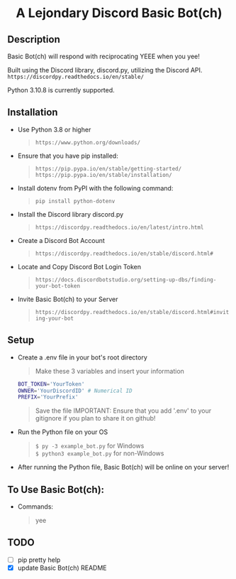 <h1 align="center">A Lejondary Discord Basic Bot(ch)</h1>

## Description

Basic Bot(ch) will respond with reciprocating YEEE when you yee!  

Built using the Discord library, discord.py, utilizing the Discord API.  
`https://discordpy.readthedocs.io/en/stable/`   

Python 3.10.8 is currently supported.   

## Installation

-  Use Python 3.8 or higher
   >`https://www.python.org/downloads/`
-  Ensure that you have pip installed:
   >`https://pip.pypa.io/en/stable/getting-started/`  
   >`https://pip.pypa.io/en/stable/installation/`
-  Install dotenv from PyPI with the following command:
   >`pip install python-dotenv`
-  Install the Discord library discord.py 
   >`https://discordpy.readthedocs.io/en/latest/intro.html`
-  Create a Discord Bot Account
   >`https://discordpy.readthedocs.io/en/stable/discord.html#`
-  Locate and Copy Discord Bot Login Token 
   >`https://docs.discordbotstudio.org/setting-up-dbs/finding-your-bot-token`
-  Invite Basic Bot(ch) to your Server
   >`https://discordpy.readthedocs.io/en/stable/discord.html#inviting-your-bot`

## Setup

-  Create a .env file in your bot's root directory
   >Make these 3 variables and insert your information  
   ```bash
   BOT_TOKEN='YourToken'
   OWNER='YourDiscordID' # Numerical ID
   PREFIX='YourPrefix'
   ```
   >Save the file
   >IMPORTANT: Ensure that you add '.env' to your gitignore if you plan to share it on github!
-  Run the Python file on your OS
   >`$ py -3 example_bot.py` for Windows  
   >`$ python3 example_bot.py` for non-Windows
-  After running the Python file, Basic Bot(ch) will be online on your server!  

## To Use Basic Bot(ch):

-  Commands:
   >yee

## TODO

- [ ] pip pretty help
- [x] update Basic Bot(ch) README 
